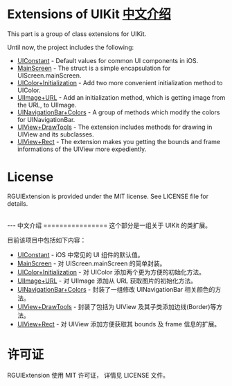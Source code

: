# Extensions of UIKit <a href="#中文介绍">中文介绍</a>

This part is a group of class extensions for UIKit.

Until now, the project includes the following:

* [UIConstant](https://github.com/rain2540/RGUIExtension/tree/master/RGUIExtension/RGUIExtension/RGUIConstant) - Default values for common UI components in iOS.
* [MainScreen](https://github.com/rain2540/RGUIExtension/tree/master/RGUIExtension/RGUIExtension/RGScreen) - The struct is a simple encapsulation for UIScreen.mainScreen.
* [UIColor+Initialization](https://github.com/rain2540/RGUIExtension/tree/master/RGUIExtension/RGUIExtension/UIColor) - Add two more convenient initialization method to UIColor.
* [UIImage+URL](https://github.com/rain2540/RGUIExtension/tree/master/RGUIExtension/RGUIExtension/UIImage) - Add an initialization method, which is getting image from the URL, to UIImage.
* [UINavigationBar+Colors](https://github.com/rain2540/RGUIExtension/tree/master/RGUIExtension/RGUIExtension/UINavigationBar) - A group of methods which modify the colors for UINavigationBar.
* [UIView+DrawTools](https://github.com/rain2540/RGUIExtension/blob/master/RGUIExtension/RGUIExtension/UIView/UIView%2BDrawTools.swift) - The extension includes methods for drawing in UIView and its subclasses.
* [UIView+Rect](https://github.com/rain2540/RGUIExtension/blob/master/RGUIExtension/RGUIExtension/UIView/UIView%2BRect.swift) - The extension makes you getting the bounds and frame informations of the UIView more expediently.


License
================
RGUIExtension is provided under the MIT license. See LICENSE file for details.


<br/>
---
中文介绍
================
这个部分是一组关于 UIKit 的类扩展。

目前该项目中包括如下内容：

* [UIConstant](https://github.com/rain2540/RGUIExtension/tree/master/RGUIExtension/RGUIExtension/RGUIConstant) - iOS 中常见的 UI 组件的默认值。
* [MainScreen](https://github.com/rain2540/RGUIExtension/tree/master/RGUIExtension/RGUIExtension/RGScreen) - 对 UIScreen.mainScreen 的简单封装。
* [UIColor+Initialization](https://github.com/rain2540/RGUIExtension/tree/master/RGUIExtension/RGUIExtension/UIColor) - 对 UIColor 添加两个更为方便的初始化方法。
* [UIImage+URL](https://github.com/rain2540/RGUIExtension/tree/master/RGUIExtension/RGUIExtension/UIImage) - 对 UIImage 添加从 URL 获取图片的初始化方法。
* [UINavigationBar+Colors](https://github.com/rain2540/RGUIExtension/tree/master/RGUIExtension/RGUIExtension/UINavigationBar) - 封装了一组修改 UINavigationBar 相关颜色的方法。
* [UIView+DrawTools](https://github.com/rain2540/RGUIExtension/blob/master/RGUIExtension/RGUIExtension/UIView/UIView%2BDrawTools.swift) - 封装了包括为 UIView 及其子类添加边线(Border)等方法。
* [UIView+Rect](https://github.com/rain2540/RGUIExtension/blob/master/RGUIExtension/RGUIExtension/UIView/UIView%2BRect.swift) - 对 UIView 添加方便获取其 bounds 及 frame 信息的扩展。

许可证
================
RGUIExtension 使用 MIT 许可证， 详情见 LICENSE 文件。
